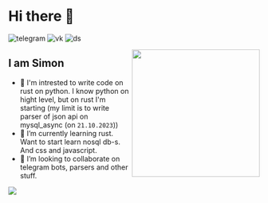 # Hi there 👋

![telegram](https://img.shields.io/badge/Telegram%20-lixelv-lightblue?logo=Telegram&link=https%3A%2F%2Ft.me%2Flixelv)
![vk](https://img.shields.io/badge/Vk%20-lixelv-blue?logo=Vk&link=https%3A%2F%2Fvk.com%2Flixel_v)
![ds](https://img.shields.io/badge/Discord%20-lixelv-purple?logo=Discord)
<div alighn="left">

<a href="https://api.daily.dev/get?r=lixelv" target="_blank">
    <img
      width="256"
      align="right"
      src="https://api.daily.dev/devcards/287c516827214399862a65d385d34b11.png?r=6k9"
    />
  </a>
  </div>

## I am Simon

- 👀 I'm intrested to write code on rust on python. I know python on hight level, but on rust I'm starting (my limit is to write parser of json api on mysql_async (on `21.10.2023`))
- 🌱 I’m currently learning rust. Want to start learn nosql db-s. And css and javascript.
- 💞️ I’m looking to collaborate on telegram bots, parsers and other stuff.

<img 
    align="center"
    src="https://github-readme-stats.vercel.app/api/top-langs/?username=lixelv&layout=compact&width=512&hight=100"
/>